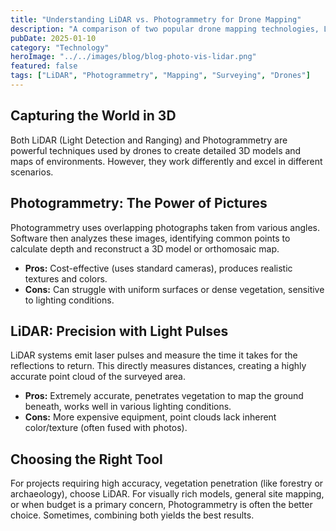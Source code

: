 ```yaml
---
title: "Understanding LiDAR vs. Photogrammetry for Drone Mapping"
description: "A comparison of two popular drone mapping technologies, LiDAR and Photogrammetry, outlining their strengths, weaknesses, and best use cases."
pubDate: 2025-01-10
category: "Technology"
heroImage: "../../images/blog/blog-photo-vis-lidar.png"
featured: false
tags: ["LiDAR", "Photogrammetry", "Mapping", "Surveying", "Drones"]
---
```


## Capturing the World in 3D

Both LiDAR (Light Detection and Ranging) and Photogrammetry are powerful techniques used by drones to create detailed 3D models and maps of environments. However, they work differently and excel in different scenarios.

## Photogrammetry: The Power of Pictures

Photogrammetry uses overlapping photographs taken from various angles. Software then analyzes these images, identifying common points to calculate depth and reconstruct a 3D model or orthomosaic map.

*   **Pros:** Cost-effective (uses standard cameras), produces realistic textures and colors.
*   **Cons:** Can struggle with uniform surfaces or dense vegetation, sensitive to lighting conditions.

## LiDAR: Precision with Light Pulses

LiDAR systems emit laser pulses and measure the time it takes for the reflections to return. This directly measures distances, creating a highly accurate point cloud of the surveyed area.

*   **Pros:** Extremely accurate, penetrates vegetation to map the ground beneath, works well in various lighting conditions.
*   **Cons:** More expensive equipment, point clouds lack inherent color/texture (often fused with photos).

## Choosing the Right Tool

For projects requiring high accuracy, vegetation penetration (like forestry or archaeology), choose LiDAR. For visually rich models, general site mapping, or when budget is a primary concern, Photogrammetry is often the better choice. Sometimes, combining both yields the best results.
